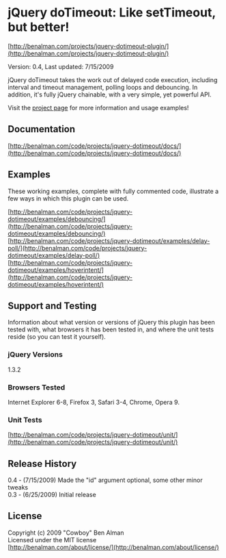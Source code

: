 # jQuery doTimeout: Like setTimeout, but better! #
[http://benalman.com/projects/jquery-dotimeout-plugin/](http://benalman.com/projects/jquery-dotimeout-plugin/)

Version: 0.4, Last updated: 7/15/2009

jQuery doTimeout takes the work out of delayed code execution, including interval and timeout management, polling loops and debouncing. In addition, it's fully jQuery chainable, with a very simple, yet powerful API.

Visit the [project page](http://benalman.com/projects/jquery-dotimeout-plugin/) for more information and usage examples!


## Documentation ##
[http://benalman.com/code/projects/jquery-dotimeout/docs/](http://benalman.com/code/projects/jquery-dotimeout/docs/)


## Examples ##
These working examples, complete with fully commented code, illustrate a few
ways in which this plugin can be used.

[http://benalman.com/code/projects/jquery-dotimeout/examples/debouncing/](http://benalman.com/code/projects/jquery-dotimeout/examples/debouncing/)  
[http://benalman.com/code/projects/jquery-dotimeout/examples/delay-poll/](http://benalman.com/code/projects/jquery-dotimeout/examples/delay-poll/)  
[http://benalman.com/code/projects/jquery-dotimeout/examples/hoverintent/](http://benalman.com/code/projects/jquery-dotimeout/examples/hoverintent/)


## Support and Testing ##
Information about what version or versions of jQuery this plugin has been
tested with, what browsers it has been tested in, and where the unit tests
reside (so you can test it yourself).

### jQuery Versions ###
1.3.2

### Browsers Tested ###
Internet Explorer 6-8, Firefox 3, Safari 3-4, Chrome, Opera 9.

### Unit Tests ###
[http://benalman.com/code/projects/jquery-dotimeout/unit/](http://benalman.com/code/projects/jquery-dotimeout/unit/)


## Release History ##

0.4 - (7/15/2009) Made the "id" argument optional, some other minor tweaks  
0.3 - (6/25/2009) Initial release


## License ##
Copyright (c) 2009 "Cowboy" Ben Alman  
Licensed under the MIT license  
[http://benalman.com/about/license/](http://benalman.com/about/license/)
